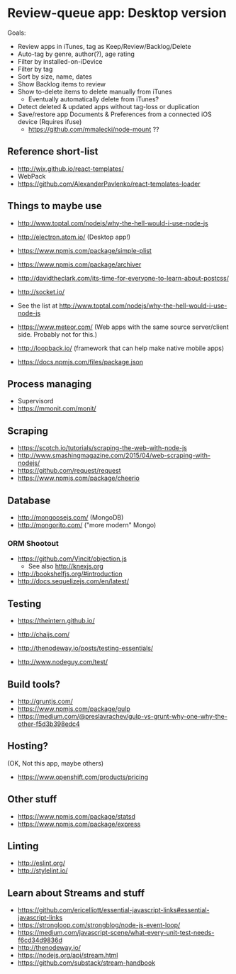 # Review-queue app: Desktop version

Goals:

* Review apps in iTunes, tag as Keep/Review/Backlog/Delete
* Auto-tag by genre, author(?), age rating
* Filter by installed-on-iDevice
* Filter by tag
* Sort by size, name, dates
* Show Backlog items to review
* Show to-delete items to delete manually from iTunes
    * Eventually automatically delete from iTunes?
* Detect deleted & updated apps without tag-loss or duplication
* Save/restore app Documents & Preferences from a connected iOS device (Rquires ifuse)
    * https://github.com/mmalecki/node-mount ??

## Reference short-list

* http://wix.github.io/react-templates/
* WebPack
* https://github.com/AlexanderPavlenko/react-templates-loader


## Things to maybe use

* http://www.toptal.com/nodejs/why-the-hell-would-i-use-node-js

* http://electron.atom.io/ (Desktop app!)
* https://www.npmjs.com/package/simple-plist
* https://www.npmjs.com/package/archiver
* http://davidtheclark.com/its-time-for-everyone-to-learn-about-postcss/

* http://socket.io/


* See the list at http://www.toptal.com/nodejs/why-the-hell-would-i-use-node-js
* https://www.meteor.com/ (Web apps with the same source server/client side.  Probably not for this.)
* http://loopback.io/ (framework that can help make native mobile apps)

* https://docs.npmjs.com/files/package.json

## Process managing

* Supervisord
* https://mmonit.com/monit/

## Scraping

* https://scotch.io/tutorials/scraping-the-web-with-node-js
* http://www.smashingmagazine.com/2015/04/web-scraping-with-nodejs/
* https://github.com/request/request
* https://www.npmjs.com/package/cheerio


## Database

* http://mongoosejs.com/ (MongoDB)
* http://mongorito.com/ ("more modern" Mongo)

### ORM Shootout

* https://github.com/Vincit/objection.js
    * See also http://knexjs.org
* http://bookshelfjs.org/#introduction
* http://docs.sequelizejs.com/en/latest/

## Testing

* https://theintern.github.io/
* http://chaijs.com/

* http://thenodeway.io/posts/testing-essentials/
* http://www.nodeguy.com/test/

## Build tools?

* http://gruntjs.com/
* https://www.npmjs.com/package/gulp
* https://medium.com/@preslavrachev/gulp-vs-grunt-why-one-why-the-other-f5d3b398edc4


## Hosting?

(OK, Not this app, maybe others)

* https://www.openshift.com/products/pricing

## Other stuff

* https://www.npmjs.com/package/statsd
* https://www.npmjs.com/package/express

## Linting

* http://eslint.org/
* http://stylelint.io/

## Learn about Streams and stuff

* https://github.com/ericelliott/essential-javascript-links#essential-javascript-links
* https://strongloop.com/strongblog/node-js-event-loop/
* https://medium.com/javascript-scene/what-every-unit-test-needs-f6cd34d9836d
* http://thenodeway.io/
* https://nodejs.org/api/stream.html
* https://github.com/substack/stream-handbook


